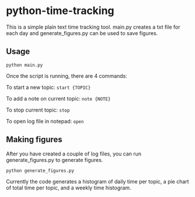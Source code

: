 # python-time-tracking

This is a simple plain text time tracking tool. main.py creates a txt file for each day and generate_figures.py can be used to save figures. 

## Usage
```
python main.py 
```

Once the script is running, there are 4 commands:

To start a new topic: ``` start {TOPIC} ```

To add a note on current topic: ``` note {NOTE} ```

To stop current topic: ``` stop ```

To open log file in notepad: ``` open ```


## Making figures
After you have created a couple of log files, you can run generate_figures.py to generate figures.
```
python generate_figures.py 
```
Currently the code generates a histogram of daily time per topic, a pie chart of total time per topic, and a weekly time histogram. 

